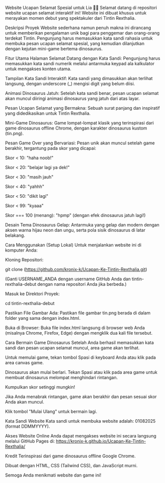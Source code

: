 Website Ucapan Selamat Spesial untuk Lia 🦖🦕
Selamat datang di repositori website ucapan selamat interaktif ini! Website ini dibuat khusus untuk merayakan momen debut yang spektakuler dari Tintin Rexthalia.

Deskripsi Proyek
Website sederhana namun penuh makna ini dirancang untuk memberikan pengalaman unik bagi para penggemar dan orang-orang terdekat Tintin. Pengunjung harus memasukkan kata sandi rahasia untuk membuka pesan ucapan selamat spesial, yang kemudian dilanjutkan dengan kejutan mini-game bertema dinosaurus.

Fitur Utama
Halaman Selamat Datang dengan Kata Sandi: Pengunjung harus memasukkan kata sandi numerik melalui antarmuka keypad ala kalkulator untuk mengakses konten utama.

Tampilan Kata Sandi Interaktif: Kata sandi yang dimasukkan akan terlihat langsung, dengan underscore (_) mengisi digit yang belum diisi.

Animasi Dinosaurus Jatuh: Setelah kata sandi benar, pesan ucapan selamat akan muncul diiringi animasi dinosaurus yang jatuh dari atas layar.

Pesan Ucapan Selamat yang Bermakna: Sebuah surat panjang dan inspiratif yang didedikasikan untuk Tintin Rexthalia.

Mini-Game Dinosaurus: Game lompat-lompat klasik yang terinspirasi dari game dinosaurus offline Chrome, dengan karakter dinosaurus kustom (tin.png).

Pesan Game Over yang Bervariasi: Pesan unik akan muncul setelah game berakhir, tergantung pada skor yang dicapai:

Skor < 10: "haha noob!"

Skor < 20: "belajar lagi ya dek!"

Skor < 30: "masih jauh"

Skor < 40: "yahhh"

Skor < 50: "dikit lagi"

Skor < 99: "kyaaa"

Skor === 100 (menang): "hpmp" (dengan efek dinosaurus jatuh lagi!)

Desain Tema Dinosaurus Gelap: Antarmuka yang gelap dan modern dengan aksen warna hijau neon dan ungu, serta pola sisik dinosaurus di latar belakang.

Cara Menggunakan (Setup Lokal)
Untuk menjalankan website ini di komputer Anda:

Kloning Repositori:

git clone (https://github.com/kronix-k/Ucapan-Ke-Tintin-Rexthalia.git)

(Ganti USERNAME_ANDA dengan username GitHub Anda dan tintin-rexthalia-debut dengan nama repositori Anda jika berbeda.)

Masuk ke Direktori Proyek:

cd tintin-rexthalia-debut

Pastikan File Gambar Ada: Pastikan file gambar tin.png berada di dalam folder yang sama dengan index.html.

Buka di Browser: Buka file index.html langsung di browser web Anda (misalnya Chrome, Firefox, Edge) dengan mengklik dua kali file tersebut.

Cara Bermain Game Dinosaurus
Setelah Anda berhasil memasukkan kata sandi dan pesan ucapan selamat muncul, area game akan terlihat.

Untuk memulai game, tekan tombol Spasi di keyboard Anda atau klik pada area canvas game.

Dinosaurus akan mulai berlari. Tekan Spasi atau klik pada area game untuk membuat dinosaurus melompat menghindari rintangan.

Kumpulkan skor setinggi mungkin!

Jika Anda menabrak rintangan, game akan berakhir dan pesan sesuai skor Anda akan muncul.

Klik tombol "Mulai Ulang" untuk bermain lagi.

Kata Sandi Website
Kata sandi untuk membuka website adalah: 01082025 (format DDMMYYYY).

Akses Website Online
Anda dapat mengakses website ini secara langsung melalui GitHub Pages di:
https://kronix-k.github.io/Ucapan-Ke-Tintin-Rexthalia/

Kredit
Terinspirasi dari game dinosaurus offline Google Chrome.

Dibuat dengan HTML, CSS (Tailwind CSS), dan JavaScript murni.

Semoga Anda menikmati website dan game ini!
